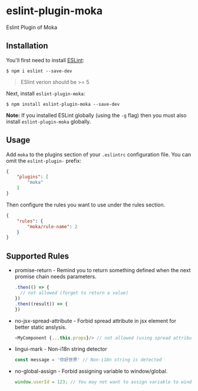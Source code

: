 # eslint-plugin-moka

Eslint Plugin of Moka

## Installation

You'll first need to install [ESLint](http://eslint.org):

```
$ npm i eslint --save-dev
```

> ESlint verion should be >= 5

Next, install `eslint-plugin-moka`:

```
$ npm install eslint-plugin-moka --save-dev
```

**Note:** If you installed ESLint globally (using the `-g` flag) then you must also install `eslint-plugin-moka` globally.

## Usage

Add `moka` to the plugins section of your `.eslintrc` configuration file. You can omit the `eslint-plugin-` prefix:

```json
{
    "plugins": [
        "moka"
    ]
}
```


Then configure the rules you want to use under the rules section.

```json
{
    "rules": {
        "moka/rule-name": 2
    }
}
```

## Supported Rules

* promise-return - Remind you to return something defined when the next promise chain needs parameters.

  ```js
  .then(() => {
    // not allowed (forget to return a value)
  })
  .then((result)) => {
  })
  ```

* no-jsx-spread-attribute - Forbid spread attribute in jsx element for better static anslysis.

  ```js
  <MyComponent {...this.props}/> // not allowed (using spread attribute)
  ```

* lingui-mark - Non-i18n string detector

  ```js
  const message = '你好世界' // Non-i18n string is detected
  ```

* no-global-assign - Forbid assigning variable to window/global.

  ```js
  window.userId = 123; // You may not want to assign variable to window/global
  ```
